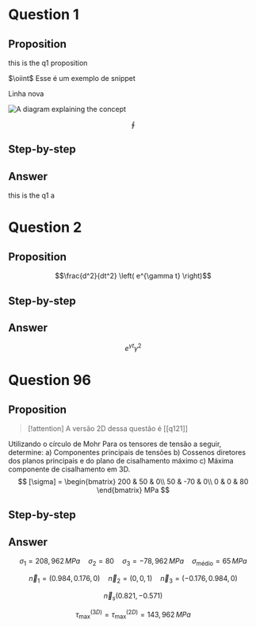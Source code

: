 









# Question 1

## Proposition
this is the q1 proposition

<snippet id="newtons-law">
$\oiint$ Esse é um exemplo de snippet

Linha nova
</snippet>

![A diagram explaining the concept](diagram.png)

$$\oint$$

## Step-by-step
<ref id="newtons-law" />

## Answer
this is the q1 a










# Question 2

## Proposition
$$\frac{d^2}{dt^2} \left( e^{\gamma t} \right)$$

## Step-by-step


## Answer
$$e^{\gamma t} \gamma^2$$










# Question 96

## Proposition
>[!attention] A versão 2D dessa questão é [[q121]]

Utilizando o círculo de Mohr
Para os tensores de tensão a seguir, determine:
a) Componentes principais de tensões
b) Cossenos diretores dos planos principais e do plano de cisalhamento máximo
c) Máxima componente de cisalhamento em 3D.
$$
[\sigma] = \begin{bmatrix}
200 & 50 & 0\\
50 & -70 & 0\\
0 & 0 & 80
\end{bmatrix} MPa
$$

## Step-by-step


## Answer
$$\sigma_1 = 208,962 \, MPa \quad \sigma_{2}=80 \quad\sigma_3 = -78,962 \, MPa \quad \sigma_{\text{médio}} = 65 \, MPa$$

$$\vec n_1  = (0.984, 0.176,0) \quad \vec{n}_{2}=(0,0,1) \quad \vec n_{3} = (-0.176, 0.984,0) $$

$$\vec n_s (0.821, -0.571)$$

$$\tau_{\max}^{(3D)} = \tau_{\max}^{(2D)} = 143,962 \, MPa$$